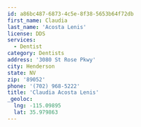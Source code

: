 ```yaml
---
id: a86bc487-6873-4c5e-8f38-5653b64f72db
first_name: Claudia
last_name: 'Acosta Lenis'
license: DDS
services:
  - Dentist
category: Dentists
address: '3080 St Rose Pkwy'
city: Henderson
state: NV
zip: '89052'
phone: '(702) 968-5222'
title: 'Claudia Acosta Lenis'
_geoloc:
  lng: -115.09895
  lat: 35.979863
---
```

